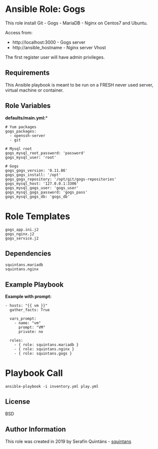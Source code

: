 Ansible Role: Gogs
==================

This role install Git - Gogs - MariaDB - Nginx on Centos7 and Ubuntu.

Access from:
- http://localhost:3000 - Gogs server
- http://ansible_hostname - Nginx server Vhost

The first register user will have admin privileges.

Requirements
------------

This Ansible playbook is meant to be run on a FRESH never used server, virtual machine or container.

Role Variables
--------------

**defaults/main.yml:***
```
# Yum packages
gogs_packages:
  - openssh-server
  - git

# Mysql root
gogs_mysql_root_password: 'password'
gogs_mysql_user: 'root'

# Gogs
gogs_gogs_version: '0.11.86'
gogs_gogs_install: '/opt'
gogs_gogs_repository: '/opt/git/gogs-repositories'
gogs_mysql_host: '127.0.0.1:3306'
gogs_mysql_gogs_user: 'gogs_user'
gogs_mysql_gogs_password: 'gogs_pass'
gogs_mysql_gogs_db: 'gogs_db'
```

Role Templates
==============

```
gogs_app.ini.j2
gogs_nginx.j2
gogs_service.j2
```

Dependencies
------------

```
squintans.mariadb
squintans.nginx
```

Example Playbook
----------------

**Example with prompt:**
```
- hosts: "{{ vm }}"
  gather_facts: True

  vars_prompt:
    - name: "vm"
      prompt: "VM"
      private: no

  roles:
    - { role: squintans.mariadb }
    - { role: squintans.nginx }
    - { role: squintans.gogs }
```

Playbook Call
=============
```
ansible-playbook -i inventory.yml play.yml
```

License
-------

BSD

Author Information
------------------
This role was created in 2019 by Serafín Quintáns - [squintans](http://www.linkedin.com/in/serafin-quintans/)


